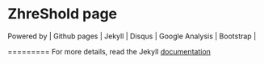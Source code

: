 ZhreShold page
=========================

Powered by | Github pages | Jekyll | Disqus | Google Analysis | Bootstrap |

=========
For more details, read the Jekyll [documentation](http://jekyllrb.com/)
